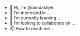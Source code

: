 - 👋 Hi, I’m @iamdashjei
- 👀 I’m interested in ...
- 🌱 I’m currently learning ...
- 💞️ I’m looking to collaborate on ...
- 📫 How to reach me ...

<!---
iamdashjei/iamdashjei is a ✨ special ✨ repository because its `README.md` (this file) appears on your GitHub profile.
You can click the Preview link to take a look at your changes.
--->
